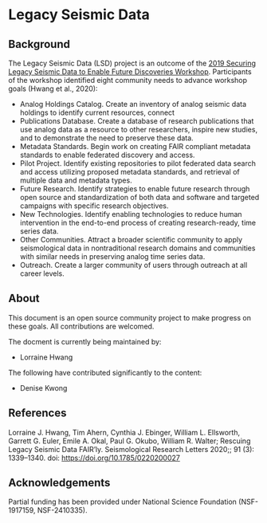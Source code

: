 # Legacy Seismic Data

## Background

The Legacy Seismic Data (LSD) project is an outcome of the [2019 Securing Legacy Seismic Data to Enable Future Discoveries Workshop](https://geodynamics.org/cig/events/calendar/2019-seismic-legacy/). Participants of the workshop identified eight community needs to advance workshop goals (Hwang et al., 2020):
* Analog Holdings Catalog. Create an inventory of analog
seismic data holdings to identify current resources, connect
* Publications Database. Create a database of research publications
that use analog data as a resource to other researchers,
inspire new studies, and to demonstrate the need to preserve
these data.
* Metadata Standards. Begin work on creating FAIR compliant
metadata standards to enable federated discovery and access.
* Pilot Project. Identify existing repositories to pilot federated
data search and access utilizing proposed metadata standards,
and retrieval of multiple data and metadata types.
* Future Research. Identify strategies to enable future research
through open source and standardization of both data and software
and targeted campaigns with specific research objectives.
* New Technologies. Identify enabling technologies to reduce
human intervention in the end-to-end process of creating
research-ready, time series data.
* Other Communities. Attract a broader scientific community
to apply seismological data in nontraditional research domains
and communities with similar needs in preserving analog time
series data.
* Outreach. Create a larger community of users through outreach
at all career levels.

## About

This document is an open source community project to make progress on these goals. All contributions are welcomed.

The docment is currently being maintained by:
  * Lorraine Hwang

The following have contributed significantly to the content:
  * Denise Kwong

## References

Lorraine J. Hwang, Tim Ahern, Cynthia J. Ebinger, William L. Ellsworth, Garrett G. Euler, Emile A. Okal, Paul G. Okubo, William R. Walter; Rescuing Legacy Seismic Data FAIR’ly. Seismological Research Letters 2020;; 91 (3): 1339–1340. doi: https://doi.org/10.1785/0220200027

## Acknowledgements

Partial funding has been provided under National Science Foundation (NSF-1917159, NSF-2410335).
